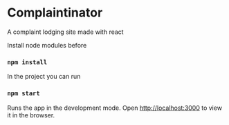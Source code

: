 # Complaintinator

A complaint lodging site made with react

Install node modules before
### `npm install`

In the project you can run
### `npm start`

Runs the app in the development mode.
Open [http://localhost:3000](http://localhost:3000) to view it in the browser.
